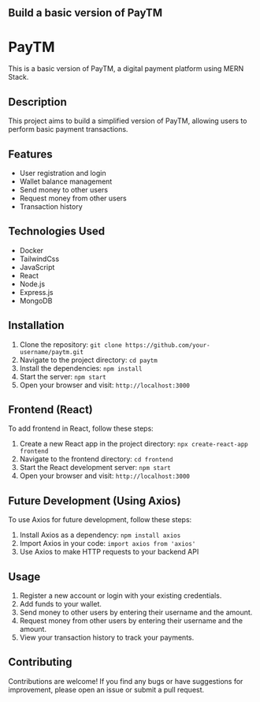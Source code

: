 
## Build a basic version of PayTM

# PayTM

This is a basic version of PayTM, a digital payment platform using MERN Stack.

## Description

This project aims to build a simplified version of PayTM, allowing users to perform basic payment transactions.

## Features

- User registration and login
- Wallet balance management
- Send money to other users
- Request money from other users
- Transaction history

## Technologies Used

- Docker
- TailwindCss
- JavaScript
- React
- Node.js
- Express.js
- MongoDB

## Installation

1. Clone the repository: `git clone https://github.com/your-username/paytm.git`
2. Navigate to the project directory: `cd paytm`
3. Install the dependencies: `npm install`
4. Start the server: `npm start`
5. Open your browser and visit: `http://localhost:3000`

## Frontend (React)

To add frontend in React, follow these steps:

1. Create a new React app in the project directory: `npx create-react-app frontend`
2. Navigate to the frontend directory: `cd frontend`
3. Start the React development server: `npm start`
4. Open your browser and visit: `http://localhost:3000`

## Future Development (Using Axios)

To use Axios for future development, follow these steps:

1. Install Axios as a dependency: `npm install axios`
2. Import Axios in your code: `import axios from 'axios'`
3. Use Axios to make HTTP requests to your backend API

## Usage

1. Register a new account or login with your existing credentials.
2. Add funds to your wallet.
3. Send money to other users by entering their username and the amount.
4. Request money from other users by entering their username and the amount.
5. View your transaction history to track your payments.

## Contributing

Contributions are welcome! If you find any bugs or have suggestions for improvement, please open an issue or submit a pull request.
